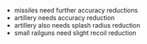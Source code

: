 - missiles need further accuracy reductions
- artillery needs accuracy reduction
- artillery also needs splash radius reduction
- small railguns need slight recoil reduction